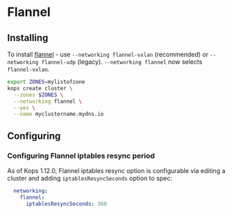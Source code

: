 # Flannel

## Installing

To install [flannel](https://github.com/coreos/flannel) - use `--networking flannel-vxlan` (recommended) or `--networking flannel-udp` (legacy).  `--networking flannel` now selects `flannel-vxlan`.

```sh
export ZONES=mylistofzone
kops create cluster \
  --zones $ZONES \
  --networking flannel \
  --yes \
  --name myclustername.mydns.io
```

## Configuring

### Configuring Flannel iptables resync period

As of Kops 1.12.0, Flannel iptables resync option is configurable via editing a cluster and adding
`iptablesResyncSeconds` option to spec:

```yaml
  networking:
    flannel:
      iptablesResyncSeconds: 360
```